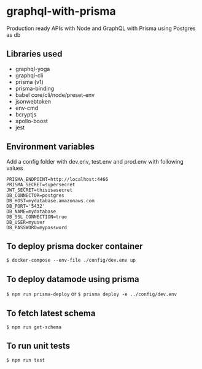 # graphql-with-prisma

Production ready APIs with Node and GraphQL with Prisma using Postgres as db

## Libraries used

-   graphql-yoga
-   graphql-cli
-   prisma (v1)
-   prisma-binding
-   babel core/cli/node/preset-env
-   jsonwebtoken
-   env-cmd
-   bcryptjs
-   apollo-boost
-   jest

## Environment variables

Add a config folder with dev.env, test.env and prod.env with following values

```
PRISMA_ENDPOINT=http://localhost:4466
PRISMA_SECRET=supersecret
JWT_SECRET=thisisasecret
DB_CONNECTOR=postgres
DB_HOST=mydatabase.amazonaws.com
DB_PORT='5432'
DB_NAME=mydatabase
DB_SSL_CONNECTION=true
DB_USER=myuser
DB_PASSWORD=mypassword
```

## To deploy prisma docker container

`$ docker-compose --env-file ./config/dev.env up`

## To deploy datamode using prisma

`$ npm run prisma-deploy`
or
`$ prisma deploy -e ../config/dev.env`

## To fetch latest schema

`$ npm run get-schema`

## To run unit tests

`$ npm run test`
